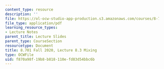 ```yaml
---
content_type: resource
description: ''
file: https://ol-ocw-studio-app-production.s3.amazonaws.com/courses/8-701-introduction-to-nuclear-and-particle-physics-fall-2020/f870a98f19b8b818110efd83d54bbc6b_MIT8_701f20_lec8.3.pdf
file_type: application/pdf
learning_resource_types:
- Lecture Notes
parent_title: Lecture Slides
parent_type: CourseSection
resourcetype: Document
title: 8.701 Fall 2020, Lecture 8.3 Mixing
type: OCWFile
uid: f870a98f-19b8-b818-110e-fd83d54bbc6b
---
```

